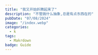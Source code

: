 ```yaml
---
title: "我又开始折腾起来了"
description: "不管搞什么抽象,总是有点东西在的"
pubDate: "07/08/2024"
image: "/index.webp"
categories:
  - k
tags:
  - Makrdown
badge: Guide
---
```

<!--stackedit_data:
eyJoaXN0b3J5IjpbLTgxMjk2MzMxNywxNTMyNzI2NDU4XX0=
-->